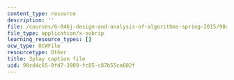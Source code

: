 ```yaml
---
content_type: resource
description: ''
file: /courses/6-046j-design-and-analysis-of-algorithms-spring-2015/98cd4c658fd73909fc85c87b55ca602f_4q-jmGrmxKs.srt
file_type: application/x-subrip
learning_resource_types: []
ocw_type: OCWFile
resourcetype: Other
title: 3play caption file
uid: 98cd4c65-8fd7-3909-fc85-c87b55ca602f
---
```

